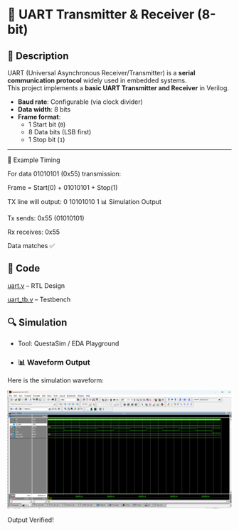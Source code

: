 # 📡 UART Transmitter & Receiver (8-bit)

## 📘 Description
UART (Universal Asynchronous Receiver/Transmitter) is a **serial communication protocol** widely used in embedded systems.  
This project implements a **basic UART Transmitter and Receiver** in Verilog.

- **Baud rate**: Configurable (via clock divider)  
- **Data width**: 8 bits  
- **Frame format**:  
  - 1 Start bit (`0`)  
  - 8 Data bits (LSB first)  
  - 1 Stop bit (`1`)  

---
📝 Example Timing

For data 01010101 (0x55) transmission:

Frame = Start(0) + 01010101 + Stop(1)

TX line will output: 0 10101010 1
📊 Simulation Output

Tx sends: 0x55 (01010101)

Rx receives: 0x55

Data matches ✅

## 📝 Code

[uart.v]( uart.v) – RTL Design  

[uart_tb.v]( uart_tb.v) – Testbench  



## 🔍 Simulation

- Tool: QuestaSim / EDA Playground  

- ### 📊 Waveform Output

Here is the simulation waveform:  

![Waveform]( uart_waveform.png)



Output Verified!





